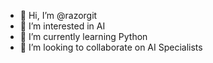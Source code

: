 - 👋 Hi, I’m @razorgit
- 👀 I’m interested in AI
- 🌱 I’m currently learning Python
- 💞️ I’m looking to collaborate on AI Specialists

<!---
razzorenov/razzorenov is a ✨ special ✨ repository because its `README.md` (this file) appears on your GitHub profile.
You can click the Preview link to take a look at your changes.
--->
